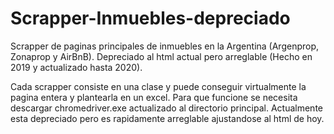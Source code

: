 # Scrapper-Inmuebles-depreciado
Scrapper de paginas principales de inmuebles en la Argentina (Argenprop, Zonaprop y AirBnB). Depreciado al html actual pero arreglable (Hecho en 2019 y actualizado hasta 2020).

Cada scrapper consiste en una clase y puede conseguir virtualmente la pagina entera y plantearla en un excel. Para que funcione se necesita descargar chromedriver.exe actualizado al directorio principal. Actualmente esta depreciado pero es rapidamente arreglable ajustandose al html de hoy.
